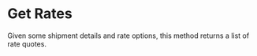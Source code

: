 Get Rates
======================================
Given some shipment details and rate options, this method returns a list of rate quotes.
